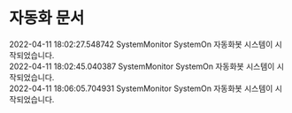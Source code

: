 # 자동화 문서

2022-04-11 18:02:27.548742 SystemMonitor SystemOn 자동화봇 시스템이 시작되었습니다.  
2022-04-11 18:02:45.040387 SystemMonitor SystemOn 자동화봇 시스템이 시작되었습니다.  
2022-04-11 18:06:05.704931 SystemMonitor SystemOn 자동화봇 시스템이 시작되었습니다.  
